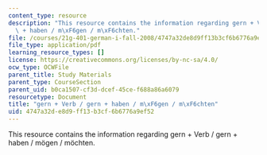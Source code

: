 ```yaml
---
content_type: resource
description: "This resource contains the information regarding gern + Verb / gern\
  \ + haben / m\xF6gen / m\xF6chten."
file: /courses/21g-401-german-i-fall-2008/4747a32de8d9ff13b3cf6b6776a9ef52_MIT21G_401F08_mogen.pdf
file_type: application/pdf
learning_resource_types: []
license: https://creativecommons.org/licenses/by-nc-sa/4.0/
ocw_type: OCWFile
parent_title: Study Materials
parent_type: CourseSection
parent_uid: b0ca1507-cf3d-dcef-45ce-f688a86a6079
resourcetype: Document
title: "gern + Verb / gern + haben / m\xF6gen / m\xF6chten"
uid: 4747a32d-e8d9-ff13-b3cf-6b6776a9ef52
---
```

This resource contains the information regarding gern + Verb / gern + haben / mögen / möchten.